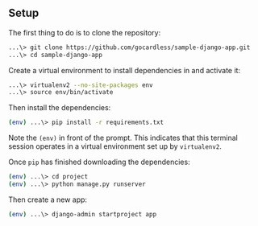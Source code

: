 ## Setup

The first thing to do is to clone the repository:

```sh
...\> git clone https://github.com/gocardless/sample-django-app.git
...\> cd sample-django-app
```

Create a virtual environment to install dependencies in and activate it:

```sh
...\> virtualenv2 --no-site-packages env
...\> source env/bin/activate
```

Then install the dependencies:

```sh
(env) ...\> pip install -r requirements.txt
```
Note the `(env)` in front of the prompt. This indicates that this terminal
session operates in a virtual environment set up by `virtualenv2`.

Once `pip` has finished downloading the dependencies:
```sh
(env) ...\> cd project
(env) ...\> python manage.py runserver
```
Then create a new app:
```sh
(env) ...\> django-admin startproject app 
```
